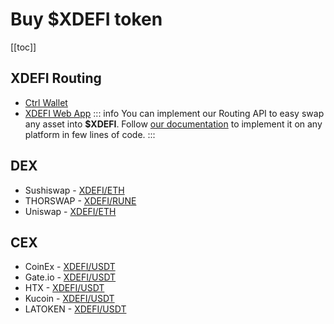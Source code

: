 # Buy $XDEFI token

[[toc]]

## XDEFI Routing

- [Ctrl Wallet](https://chrome.google.com/webstore/detail/xdefi-wallet/hmeobnfnfcmdkdcmlblgagmfpfboieaf)
- [XDEFI Web App](https://app.xdefi.io/)
  ::: info
  You can implement our Routing API to easy swap any asset into **$XDEFI**. Follow [our documentation](/routing/widget) to implement it on any platform in few lines of code.
  :::

## DEX

- Sushiswap - [XDEFI/ETH](https://app.sushi.com/swap?inputCurrency=ETH&outputCurrency=0x72B886d09C117654aB7dA13A14d603001dE0B777)
- THORSWAP - [XDEFI/RUNE](https://app.thorswap.finance/swap/THOR.RUNE_ETH.XDEFI-0x72b886d09c117654ab7da13a14d603001de0b777?sellAmount=0)
- Uniswap - [XDEFI/ETH](https://docs.xdefi.io/docs/usdxdefi-token/buy-usdxdefi)

## CEX

- CoinEx - [XDEFI/USDT](https://www.coinex.com/en/exchange?currency=USDT&dest=XDEFI)
- Gate.io - [XDEFI/USDT](https://www.gate.io/trade/XDEFI_USDT)
- HTX - [XDEFI/USDT](https://www.htx.com/en-us/trade/xdefi_usdt)
- Kucoin - [XDEFI/USDT](https://www.kucoin.com/trade/XDEFI-USDT)
- LATOKEN - [XDEFI/USDT](https://latoken.com/exchange/USDT-XDEFI)

